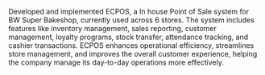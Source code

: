 Developed and implemented ECPOS, a In house Point of Sale system
for BW Super Bakeshop, currently used across 6 stores. The system
includes features like inventory management, sales reporting,
customer management, loyalty programs, stock transfer, attendance
tracking, and cashier transactions. ECPOS enhances operational
efficiency, streamlines store management, and improves the overall
customer experience, helping the company manage its day-to-day
operations more effectively.

